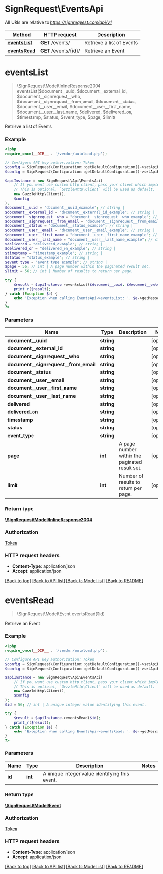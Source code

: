 # SignRequest\EventsApi

All URIs are relative to *https://signrequest.com/api/v1*

Method | HTTP request | Description
------------- | ------------- | -------------
[**eventsList**](EventsApi.md#eventsList) | **GET** /events/ | Retrieve a list of Events
[**eventsRead**](EventsApi.md#eventsRead) | **GET** /events/{id}/ | Retrieve an Event


# **eventsList**
> \SignRequest\Model\InlineResponse2004 eventsList($document__uuid, $document__external_id, $document__signrequest__who, $document__signrequest__from_email, $document__status, $document__user__email, $document__user__first_name, $document__user__last_name, $delivered, $delivered_on, $timestamp, $status, $event_type, $page, $limit)

Retrieve a list of Events



### Example
```php
<?php
require_once(__DIR__ . '/vendor/autoload.php');

// Configure API key authorization: Token
$config = SignRequest\Configuration::getDefaultConfiguration()->setApiKey('Authorization', 'YOUR_API_KEY');
$config = SignRequest\Configuration::getDefaultConfiguration()->setApiKeyPrefix('Authorization', 'Token');

$apiInstance = new SignRequest\Api\EventsApi(
    // If you want use custom http client, pass your client which implements `GuzzleHttp\ClientInterface`.
    // This is optional, `GuzzleHttp\Client` will be used as default.
    new GuzzleHttp\Client(),
    $config
);
$document__uuid = "document__uuid_example"; // string | 
$document__external_id = "document__external_id_example"; // string | 
$document__signrequest__who = "document__signrequest__who_example"; // string | 
$document__signrequest__from_email = "document__signrequest__from_email_example"; // string | 
$document__status = "document__status_example"; // string | 
$document__user__email = "document__user__email_example"; // string | 
$document__user__first_name = "document__user__first_name_example"; // string | 
$document__user__last_name = "document__user__last_name_example"; // string | 
$delivered = "delivered_example"; // string | 
$delivered_on = "delivered_on_example"; // string | 
$timestamp = "timestamp_example"; // string | 
$status = "status_example"; // string | 
$event_type = "event_type_example"; // string | 
$page = 56; // int | A page number within the paginated result set.
$limit = 56; // int | Number of results to return per page.

try {
    $result = $apiInstance->eventsList($document__uuid, $document__external_id, $document__signrequest__who, $document__signrequest__from_email, $document__status, $document__user__email, $document__user__first_name, $document__user__last_name, $delivered, $delivered_on, $timestamp, $status, $event_type, $page, $limit);
    print_r($result);
} catch (Exception $e) {
    echo 'Exception when calling EventsApi->eventsList: ', $e->getMessage(), PHP_EOL;
}
?>
```

### Parameters

Name | Type | Description  | Notes
------------- | ------------- | ------------- | -------------
 **document__uuid** | **string**|  | [optional]
 **document__external_id** | **string**|  | [optional]
 **document__signrequest__who** | **string**|  | [optional]
 **document__signrequest__from_email** | **string**|  | [optional]
 **document__status** | **string**|  | [optional]
 **document__user__email** | **string**|  | [optional]
 **document__user__first_name** | **string**|  | [optional]
 **document__user__last_name** | **string**|  | [optional]
 **delivered** | **string**|  | [optional]
 **delivered_on** | **string**|  | [optional]
 **timestamp** | **string**|  | [optional]
 **status** | **string**|  | [optional]
 **event_type** | **string**|  | [optional]
 **page** | **int**| A page number within the paginated result set. | [optional]
 **limit** | **int**| Number of results to return per page. | [optional]

### Return type

[**\SignRequest\Model\InlineResponse2004**](../Model/InlineResponse2004.md)

### Authorization

[Token](../../README.md#Token)

### HTTP request headers

 - **Content-Type**: application/json
 - **Accept**: application/json

[[Back to top]](#) [[Back to API list]](../../README.md#documentation-for-api-endpoints) [[Back to Model list]](../../README.md#documentation-for-models) [[Back to README]](../../README.md)

# **eventsRead**
> \SignRequest\Model\Event eventsRead($id)

Retrieve an Event



### Example
```php
<?php
require_once(__DIR__ . '/vendor/autoload.php');

// Configure API key authorization: Token
$config = SignRequest\Configuration::getDefaultConfiguration()->setApiKey('Authorization', 'YOUR_API_KEY');
$config = SignRequest\Configuration::getDefaultConfiguration()->setApiKeyPrefix('Authorization', 'Token');

$apiInstance = new SignRequest\Api\EventsApi(
    // If you want use custom http client, pass your client which implements `GuzzleHttp\ClientInterface`.
    // This is optional, `GuzzleHttp\Client` will be used as default.
    new GuzzleHttp\Client(),
    $config
);
$id = 56; // int | A unique integer value identifying this event.

try {
    $result = $apiInstance->eventsRead($id);
    print_r($result);
} catch (Exception $e) {
    echo 'Exception when calling EventsApi->eventsRead: ', $e->getMessage(), PHP_EOL;
}
?>
```

### Parameters

Name | Type | Description  | Notes
------------- | ------------- | ------------- | -------------
 **id** | **int**| A unique integer value identifying this event. |

### Return type

[**\SignRequest\Model\Event**](../Model/Event.md)

### Authorization

[Token](../../README.md#Token)

### HTTP request headers

 - **Content-Type**: application/json
 - **Accept**: application/json

[[Back to top]](#) [[Back to API list]](../../README.md#documentation-for-api-endpoints) [[Back to Model list]](../../README.md#documentation-for-models) [[Back to README]](../../README.md)

